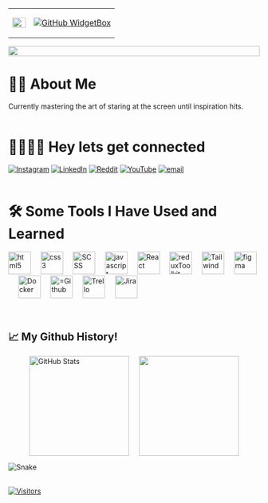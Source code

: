 <div align="center">
  <table>
    <tr>
      <td width="20%">
        <img src="https://i.giphy.com/3NjABnBOieYQE4BpkP.webp" width="100%" style="border: none;" />
      </td>
      <td width="80%" style="border: none;">
<div>

[![GitHub WidgetBox](https://github-widgetbox.vercel.app/api/profile?username=sanishkarkee&data=followers,repositories,stars,commits&theme=metropolis)](https://github.com/sanishkarkee)
</div>
      </td>
    </tr>
  </table>
</div>
<img src="https://i.imgur.com/dBaSKWF.gif" height="20" width="100%">

# 🥷🏼 About Me
Currently mastering the art of staring at the screen until inspiration hits. 
<br><br>

# 🫵🏼🫰🏼 Hey lets get connected
[![Instagram](https://img.shields.io/badge/Instagram-%23E4405F.svg?logo=Instagram&logoColor=white)](https://instagram.com/sanishkarki007) [![LinkedIn](https://img.shields.io/badge/LinkedIn-%230077B5.svg?logo=linkedin&logoColor=white)](https://linkedin.com/in/sanish-karki-680249148) [![Reddit](https://img.shields.io/badge/Reddit-%23FF4500.svg?logo=Reddit&logoColor=white)](https://reddit.com/user/Ambitious_Occasion_9) [![YouTube](https://img.shields.io/badge/YouTube-%23FF0000.svg?logo=YouTube&logoColor=white)](https://youtube.com/@@simplifiedfactzz) [![email](https://img.shields.io/badge/Email-D14836?logo=gmail&logoColor=white)](mailto:s.karki1994@gmail.com) 
<br><br>
# 🛠️ Some Tools I Have Used and Learned
<p align="left">
<img src="https://media.giphy.com/media/XAxylRMCdpbEWUAvr8/giphy.gif" alt="html5" width="45" height="45" />&nbsp;&nbsp;&nbsp;&nbsp;    
<img src="https://media.giphy.com/media/fsEaZldNC8A1PJ3mwp/giphy.gif" alt="css3" width="45" height="45"/>&nbsp;&nbsp;&nbsp;&nbsp; 
<img src="https://cdn.jsdelivr.net/gh/devicons/devicon@latest/icons/sass/sass-original.svg" alt="SCSS" width="45" height="45"/>&nbsp;&nbsp;&nbsp;&nbsp;  
<img src="https://media.giphy.com/media/ln7z2eWriiQAllfVcn/giphy.gif" alt="javascript" width="45" height="45"/>&nbsp;&nbsp;&nbsp;&nbsp;  
<img src="https://media.giphy.com/media/eNAsjO55tPbgaor7ma/giphy.gif"  alt="React" width="45" height="45"/>&nbsp;&nbsp;&nbsp;&nbsp; 
<img src="https://camo.githubusercontent.com/2b1a917053c2f8cee1fa3ee932d0fb87f4911cfad49de340a5238e9c6a0ab8a5/68747470733a2f2f74656368737461636b2d67656e657261746f722e76657263656c2e6170702f72656475782d69636f6e2e737667" alt="reduxToolkit" width="45" height="45"/>&nbsp;&nbsp;&nbsp;&nbsp;  
<img src="https://trapfether.gallerycdn.vsassets.io/extensions/trapfether/tailwind-raw-reorder/3.2.0/1706903284985/Microsoft.VisualStudio.Services.Icons.Default" alt="Tailwind" width="45" height="45"/>&nbsp;&nbsp;&nbsp;&nbsp;
<img src="https://cdn.dribbble.com/userupload/42461346/file/original-fb89310f46ff03f173c67db026ba6af5.gif" alt="figma" width="45" height="45"/>&nbsp;&nbsp;&nbsp;&nbsp; 
<img src="https://i.pinimg.com/originals/f5/5e/80/f55e8059ea945abfd6804b887dd4a0af.gif" alt="Docker" width="45" height="45"/>&nbsp;&nbsp;&nbsp;&nbsp;
<img src="https://media.giphy.com/media/KzJkzjggfGN5Py6nkT/giphy.gif" alt="=Github" width="45" height="45"/>&nbsp;&nbsp;&nbsp;&nbsp;  
<img src="https://c.tenor.com/yPWPtzJVgM0AAAAd/tenor.gif" alt="Trello" width="45" height="45"/>&nbsp;&nbsp;&nbsp;&nbsp; 
<img src="https://cdn.worldvectorlogo.com/logos/jira-1.svg" alt="Jira" width="45" height="45"/>&nbsp;&nbsp;&nbsp;&nbsp;     
</p>
<br>
<h2 align="left">📈 My Github History!</h2>
<div align="left" style="display: flex; gap: 20px; flex-wrap: wrap; justify-content: center;">
  <img src="https://github-readme-stats.vercel.app/api?username=sanishkarkee&show_icons=true&theme=tokyonight" height="200" alt="GitHub Stats"/>
  <img src="https://github-readme-stats.vercel.app/api/top-langs/?username=sanishkarkee&theme=tokyonight" height="200"/>
</div>

![Snake](https://github.com/sanishkarkee/sanishkarkee/blob/output/github-contribution-grid-snake.svg?palette=solarized&size=20?speed=0.5)
<br><br>

[![Visitors](https://visitor-badge.laobi.icu/badge?page_id=sanishkarkee.sanishkarkee)](https://github.com/sanishkarkee)
